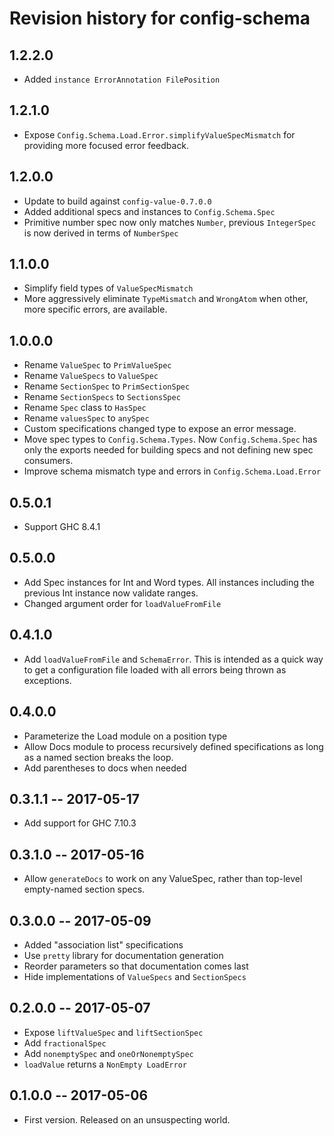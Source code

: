 # Revision history for config-schema

## 1.2.2.0

* Added `instance ErrorAnnotation FilePosition`

## 1.2.1.0

* Expose `Config.Schema.Load.Error.simplifyValueSpecMismatch`
  for providing more focused error feedback.

## 1.2.0.0

* Update to build against `config-value-0.7.0.0`
* Added additional specs and instances to `Config.Schema.Spec`
* Primitive number spec now only matches `Number`, previous
  `IntegerSpec` is now derived in terms of `NumberSpec`

## 1.1.0.0

* Simplify field types of `ValueSpecMismatch`
* More aggressively eliminate `TypeMismatch` and `WrongAtom`
  when other, more specific errors, are available.

## 1.0.0.0

* Rename `ValueSpec` to `PrimValueSpec`
* Rename `ValueSpecs` to `ValueSpec`
* Rename `SectionSpec` to `PrimSectionSpec`
* Rename `SectionSpecs` to `SectionsSpec`
* Rename `Spec` class to `HasSpec`
* Rename `valuesSpec` to `anySpec`
* Custom specifications changed type to expose an error message.
* Move spec types to `Config.Schema.Types`. Now `Config.Schema.Spec`
  has only the exports needed for building specs and not defining
  new spec consumers.
* Improve schema mismatch type and errors in `Config.Schema.Load.Error`

## 0.5.0.1
* Support GHC 8.4.1

## 0.5.0.0

* Add Spec instances for Int and Word types. All instances
  including the previous Int instance now validate ranges.
* Changed argument order for `loadValueFromFile`

## 0.4.1.0

* Add `loadValueFromFile` and `SchemaError`. This is intended
  as a quick way to get a configuration file loaded with all
  errors being thrown as exceptions.

## 0.4.0.0

* Parameterize the Load module on a position type
* Allow Docs module to process recursively defined
  specifications as long as a named section breaks
  the loop.
* Add parentheses to docs when needed

## 0.3.1.1  -- 2017-05-17

* Add support for GHC 7.10.3

## 0.3.1.0  -- 2017-05-16

* Allow `generateDocs` to work on any ValueSpec, rather than
  top-level empty-named section specs.

## 0.3.0.0  -- 2017-05-09

* Added "association list" specifications
* Use `pretty` library for documentation generation
* Reorder parameters so that documentation comes last
* Hide implementations of `ValueSpecs` and `SectionSpecs`

## 0.2.0.0  -- 2017-05-07

* Expose `liftValueSpec` and `liftSectionSpec`
* Add `fractionalSpec`
* Add `nonemptySpec` and `oneOrNonemptySpec`
* `loadValue` returns a `NonEmpty LoadError`

## 0.1.0.0  -- 2017-05-06

* First version. Released on an unsuspecting world.
